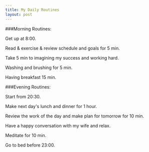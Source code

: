 ```yaml
---
title: My Daily Routines
layout: post
---
```


###Morning Routines:

Get up at 8:00.

Read & exercise & review schedule and goals for 5 min.

Take 5 min to imagining my success and working hard.

Washing and brushing for 5 min.

Having breakfast 15 min.

###Evening Routines:

Start from 20:30.

Make next day's lunch and dinner for 1 hour.

Review the work of the day and make plan for tomorrow for 10 min.

Have a happy conversation with my wife and relax.

Meditate for 10 min.

Go to bed before 23:00.

